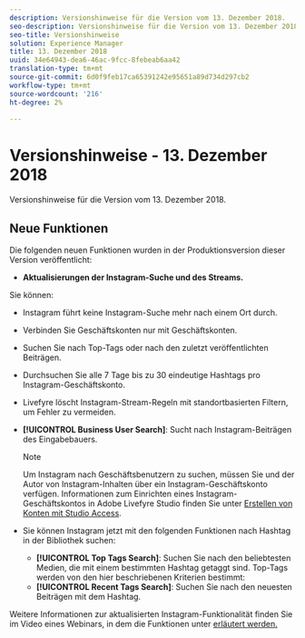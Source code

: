 ```yaml
---
description: Versionshinweise für die Version vom 13. Dezember 2018.
seo-description: Versionshinweise für die Version vom 13. Dezember 2018.
seo-title: Versionshinweise
solution: Experience Manager
title: 13. Dezember 2018
uuid: 34e64943-dea6-46ac-9fcc-8febeab6aa42
translation-type: tm+mt
source-git-commit: 6d0f9feb17ca65391242e95651a89d734d297cb2
workflow-type: tm+mt
source-wordcount: '216'
ht-degree: 2%

---
```



# Versionshinweise - 13. Dezember 2018

Versionshinweise für die Version vom 13. Dezember 2018.

## Neue Funktionen

Die folgenden neuen Funktionen wurden in der Produktionsversion dieser Version veröffentlicht:

* **Aktualisierungen der Instagram-Suche und des Streams.**

Sie können:

* Instagram führt keine Instagram-Suche mehr nach einem Ort durch.
* Verbinden Sie Geschäftskonten nur mit Geschäftskonten.
* Suchen Sie nach Top-Tags oder nach den zuletzt veröffentlichten Beiträgen.
* Durchsuchen Sie alle 7 Tage bis zu 30 eindeutige Hashtags pro Instagram-Geschäftskonto.

* Livefyre löscht Instagram-Stream-Regeln mit standortbasierten Filtern, um Fehler zu vermeiden.
* **[!UICONTROL Business User Search]**: Sucht nach Instagram-Beiträgen des Eingabebauers.

   >[!NOTE]
   >
   >Um Instagram nach Geschäftsbenutzern zu suchen, müssen Sie und der Autor von Instagram-Inhalten über ein Instagram-Geschäftskonto verfügen. Informationen zum Einrichten eines Instagram-Geschäftskontos in Adobe Livefyre Studio finden Sie unter [Erstellen von Konten mit Studio Access](/help/using/c-users-creating-accounts-with-studio-access/t-configure-social-accout-instagram/c-about-instagram-accounts.md#c_about_instagram_accounts).

* Sie können Instagram jetzt mit den folgenden Funktionen nach Hashtag in der Bibliothek suchen:

   * **[!UICONTROL Top Tags Search]**: Suchen Sie nach den beliebtesten Medien, die mit einem bestimmten Hashtag getaggt sind. Top-Tags werden von den hier beschriebenen Kriterien bestimmt: [](https://developers.facebook.com/docs/instagram-api/reference/hashtag/top-media)
   * **[!UICONTROL Recent Tags Search]**: Suchen Sie nach den neuesten Beiträgen mit dem Hashtag.

Weitere Informationen zur aktualisierten Instagram-Funktionalität finden Sie im Video eines Webinars, in dem die Funktionen unter [ erläutert werden.](https://youtu.be/wRkGc3obaOA)
